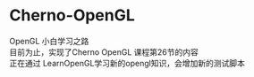 # Cherno-OpenGL
OpenGL 小白学习之路\
目前为止，实现了Cherno OpenGL 课程第26节的内容\
正在通过 LearnOpenGL学习新的opengl知识，会增加新的测试脚本
